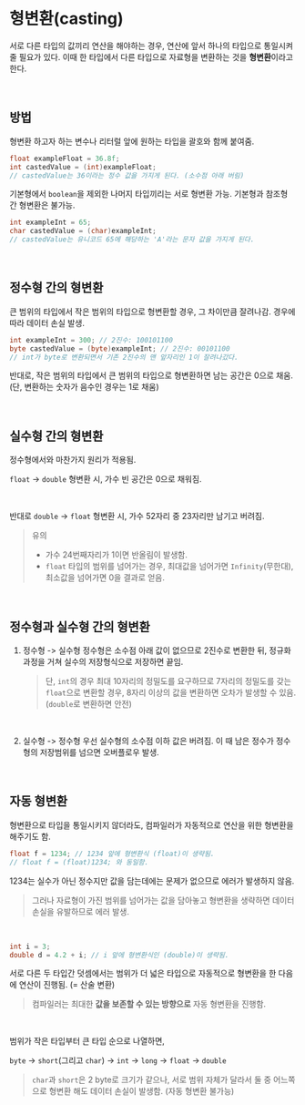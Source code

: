 # 형변환(casting)

서로 다른 타입의 값끼리 연산을 해야하는 경우, 연산에 앞서 하나의 타입으로 통일시켜줄 필요가 있다. 이때 한 타입에서 다른 타입으로 자료형을 변환하는 것을 **형변환**이라고 한다.

&nbsp;

## 방법

형변환 하고자 하는 변수나 리터럴 앞에 원하는 타입을 괄호와 함께 붙여줌.

```java
float exampleFloat = 36.8f;
int castedValue = (int)exampleFloat;
// castedValue는 36이라는 정수 값을 가지게 된다. (소수점 아래 버림)
```

기본형에서 `boolean`을 제외한 나머지 타입끼리는 서로 형변환 가능.
기본형과 참조형 간 형변환은 불가능.

```java
int exampleInt = 65;
char castedValue = (char)exampleInt;
// castedValue는 유니코드 65에 해당하는 'A'라는 문자 값을 가지게 된다.
```

&nbsp;

## 정수형 간의 형변환

큰 범위의 타입에서 작은 범위의 타입으로 형변환할 경우, 그 차이만큼 잘려나감. 경우에 따라 데이터 손실 발생.

```java
int exampleInt = 300; // 2진수: 100101100
byte castedValue = (byte)exampleInt; // 2진수: 00101100
// int가 byte로 변환되면서 기존 2진수의 맨 앞자리인 1이 잘려나갔다.
```

반대로, 작은 범위의 타입에서 큰 범위의 타입으로 형변환하면 남는 공간은 0으로 채움. (단, 변환하는 숫자가 음수인 경우는 1로 채움)

&nbsp;

## 실수형 간의 형변환

정수형에서와 마찬가지 원리가 적용됨.

`float` -> `double` 형변환 시, 가수 빈 공간은 0으로 채워짐.

&nbsp;

반대로 `double` -> `float` 형변환 시, 가수 52자리 중 23자리만 남기고 버려짐.

> 유의
>
> - 가수 24번째자리가 1이면 반올림이 발생함.
> - `float` 타입의 범위를 넘어가는 경우, 최대값을 넘어가면 `Infinity`(무한대), 최소값을 넘어가면 0을 결과로 얻음.

&nbsp;

## 정수형과 실수형 간의 형변환

1. 정수형 -> 실수형
   정수형은 소수점 아래 값이 없으므로 2진수로 변환한 뒤, 정규화 과정을 거쳐 실수의 저장형식으로 저장하면 끝임.

   > 단, `int`의 경우 최대 10자리의 정밀도를 요구하므로 7자리의 정밀도를 갖는 `float`으로 변환할 경우, 8자리 이상의 값을 변환하면 오차가 발생할 수 있음.
   > (`double`로 변환하면 안전)

&nbsp;

2. 실수형 -> 정수형
   우선 실수형의 소수점 이하 값은 버려짐. 이 때 남은 정수가 정수형의 저장범위를 넘으면 오버플로우 발생.

&nbsp;

## 자동 형변환

형변환으로 타입을 통일시키지 않더라도, 컴파일러가 자동적으로 연산을 위한 형변환을 해주기도 함.

```java
float f = 1234; // 1234 앞에 형변환식 (float)이 생략됨.
// float f = (float)1234; 와 동일함.
```

1234는 실수가 아닌 정수지만 값을 담는데에는 문제가 없으므로 에러가 발생하지 않음.

> 그러나 자료형이 가진 범위를 넘어가는 값을 담아놓고 형변환을 생략하면 데이터 손실을 유발하므로 에러 발생.

&nbsp;

```java
int i = 3;
double d = 4.2 + i; // i 앞에 형변환식인 (double)이 생략됨.
```

서로 다른 두 타입간 덧셈에서는 범위가 더 넓은 타입으로 자동적으로 형변환을 한 다음에 연산이 진행됨. (= 산술 변환)

> 컴파일러는 최대한 **값을 보존할 수 있는 방향으로** 자동 형변환을 진행함.

&nbsp;

범위가 작은 타입부터 큰 타입 순으로 나열하면,

`byte` -> `short`(그리고 `char`) -> `int` -> `long` -> `float` -> `double`

> `char`과 `short`은 2 byte로 크기가 같으나, 서로 범위 자체가 달라서 둘 중 어느쪽으로 형변환 해도 데이터 손실이 발생함. (자동 형변환 불가능)
